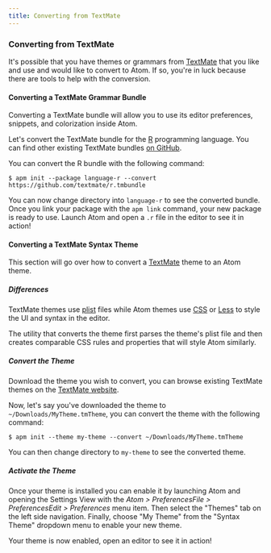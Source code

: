 ```yaml
---
title: Converting from TextMate
---
```

### Converting from TextMate

It's possible that you have themes or grammars from [TextMate](http://macromates.com) that you like and use and would like to convert to Atom. If so, you're in luck because there are tools to help with the conversion.

#### Converting a TextMate Grammar Bundle

Converting a TextMate bundle will allow you to use its editor preferences, snippets, and colorization inside Atom.

Let's convert the TextMate bundle for the [R](https://en.wikipedia.org/wiki/R_(programming_language)) programming language. You can find other existing TextMate bundles [on GitHub](https://github.com/xadadmin).

You can convert the R bundle with the following command:

``` command-line
$ apm init --package language-r --convert https://github.com/textmate/r.tmbundle
```

You can now change directory into `language-r` to see the converted bundle. Once you link your package with the `apm link` command, your new package is ready to use. Launch Atom and open a `.r` file in the editor to see it in action!

#### Converting a TextMate Syntax Theme

This section will go over how to convert a [TextMate](http://macromates.com) theme to an Atom
theme.

##### Differences

TextMate themes use [plist](https://en.wikipedia.org/wiki/Property_list) files while Atom themes use [CSS](https://en.wikipedia.org/wiki/Cascading_Style_Sheets) or [Less](http://lesscss.org) to style the UI and syntax in the editor.

The utility that converts the theme first parses the theme's plist file and then creates comparable CSS rules and properties that will style Atom similarly.

##### Convert the Theme

Download the theme you wish to convert, you can browse existing TextMate themes on the [TextMate website](http://wiki.macromates.com/Themes/UserSubmittedThemes).

Now, let's say you've downloaded the theme to `~/Downloads/MyTheme.tmTheme`, you can convert the theme with the following command:

``` command-line
$ apm init --theme my-theme --convert ~/Downloads/MyTheme.tmTheme
```

You can then change directory to `my-theme` to see the converted theme.

##### Activate the Theme

Once your theme is installed you can enable it by launching Atom and opening the Settings View with the <span class="platform-mac">_Atom > Preferences_</span><span class="platform-windows">_File > Preferences_</span><span class="platform-linux">_Edit > Preferences_</span> menu item. Then select the "Themes" tab on the left side navigation. Finally, choose "My Theme" from the "Syntax Theme" dropdown menu to enable your new theme.

Your theme is now enabled, open an editor to see it in action!
